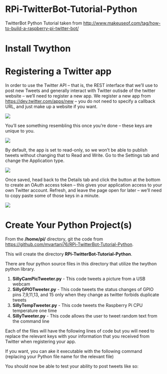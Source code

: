 RPi-TwitterBot-Tutorial-Python
==============================

TwitterBot Python Tutorial taken from http://www.makeuseof.com/tag/how-to-build-a-raspberry-pi-twitter-bot/

Install Twython
===============
<pre class="code-text-only" style="display: none;">
<code>sudo apt-get update</code>
<code>sudo apt-get upgrade</code>
<code>sudo apt-get install python-setuptools</code>
<code>sudo easy_install pip</code>
<code>sudo pip install twython</code>
</pre>

Registering a Twitter app
=========================
In order to use the Twitter API – that is, the REST interface that we’ll use to post new Tweets and generally
interact with Twitter outisde of the twitter website – we’ll need to register a new app. We register a new app 
from https://dev.twitter.com/apps/new – you do not need to specify a callback URL, and just make up a website if you want.
 
 
<img src="http://main.makeuseoflimited.netdna-cdn.com/wp-content/uploads/2013/08/new-twitter-app.jpg">
 
 You’ll see something resembling this once you’re done – these keys are unique to you.

<img src="http://main.makeuseoflimited.netdna-cdn.com/wp-content/uploads/2013/08/twitter-app.jpg">

By default, the app is set to read-only, so we won’t be able to publish tweets without changing that to Read and Write. Go to the Settings tab and change the Application type.

<img src="http://main.makeuseoflimited.netdna-cdn.com/wp-content/uploads/2013/08/readwrite-access.jpg">

Once saved, head back to the Details tab and click the button at the bottom to create an OAuth access token – this gives your application access to your own Twitter account. Refresh, and leave the page open for later – we’ll need to copy paste some of those keys in a minute.

<img src="http://main.makeuseoflimited.netdna-cdn.com/wp-content/uploads/2013/08/access-token.jpg">

Create Your Python Project(s)
=============================

From the <b>/home/pi/</b> directory, git the code from https://github.com/mvartani76/RPi-TwitterBot-Tutorial-Python.

<pre class="code-text-only" style="display: none;">
<code>sudo git clone https://github.com/mvartani76/RPi-TwitterBot-Tutorial-Python</code>
</pre>

This will create the directory <b>RPi-TwitterBot-Tutorial-Python</b>.<br>

There are four python source files in this directory that utilize the twython python library.
<ol>
<li><b>SillyCamPicTweeter.py</b>	- This code tweets a picture from a USB webcam </li>
<li><b>SillyGPIOTweeter.py</b>	- This code tweets the status changes of GPIO pins 7,9,11,13, and 15 only when they change as twitter forbids duplicate tweets</li>
<li><b>SillyTempTweeter.py</b>	- This code tweets the Raspberry Pi CPU temperature one time</li>
<li><b>SillyTweeter.py</b> - This code allows the user to tweet random text from the command line</li>
</ol>

Each of the files will have the following lines of code but you will need to replace the relevant keys with your information that you received from Twitter when registering your app.
<pre class="code-text-only" style="display: none;">
<code>#!/usr/bin/env python
import sys
from twython import Twython
CONSUMER_KEY = <b>'***************YOUR DATA*****************'</b>
CONSUMER_SECRET = <b>'***************YOUR DATA*****************'</b>
ACCESS_KEY = <b>'***************YOUR DATA*****************'</b>
ACCESS_SECRET = <b>'***************YOUR DATA*****************'</b>

api = Twython(CONSUMER_KEY,CONSUMER_SECRET,ACCESS_KEY,ACCESS_SECRET) 

api.update_status(status=sys.argv[1])
</code></pre>
If you want, you can ake it executable with the following command (replacing your Python file name for the relevant file)

<pre class="code-text-only" style="display: none;">
<code>sudo chmod +x SillyTweeter.py</code>
</pre>
You should now be able to test your ability to post tweets like so:

<pre class="code-text-only" style="display: none;">
<code>python SillyTweeter.py 'Hello Everyone, this is my Raspberry Pi tweetin'
python SillyGPIOTweeter.py
python Silly TempTweeter.py
python SillyCamPicTweeter.py</code>
</pre>
